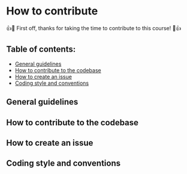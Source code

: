 # How to contribute

:+1::tada: First off, thanks for taking the time to contribute to this course! :tada::+1:

## Table of contents:
* [General guidelines](#general-guidelines)
* [How to contribute to the codebase](#how-to-contribute-to-the-codebase)
* [How to create an issue](#how-to-create-an-issue)
* [Coding style and conventions](#coding-style-and-conventions)

## General guidelines

## How to contribute to the codebase

## How to create an issue

## Coding style and conventions
